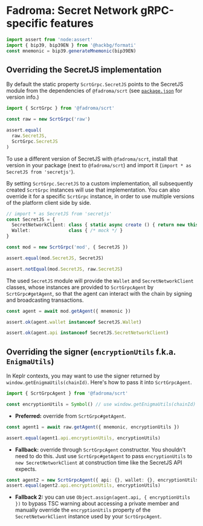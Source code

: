 # Fadroma: Secret Network gRPC-specific features

```typescript
import assert from 'node:assert'
import { bip39, bip39EN } from '@hackbg/formati'
const mnemonic = bip39.generateMnemonic(bip39EN)
```

## Overriding the SecretJS implementation

By default the static property `ScrtGrpc.SecretJS` points to the SecretJS module from the
dependencies of `@fadroma/scrt` (see [`package.json`](./package.json) for version info.)

```typescript
import { ScrtGrpc } from '@fadroma/scrt'

const raw = new ScrtGrpc('raw')

assert.equal(
  raw.SecretJS,
  ScrtGrpc.SecretJS
)
```

To use a different version of SecretJS with `@fadroma/scrt`, install that version in your
package (next to `@fadroma/scrt`) and import it (`import * as SecretJS from 'secretjs'`).

By setting `ScrtGrpc.SecretJS` to a custom implementation, all subsequently created `ScrtGrpc`
instances will use that implementation. You can also override it for a specific `ScrtGrpc`
instance, in order to use multiple versions of the platform client side by side.

```typescript
// import * as SecretJS from 'secretjs'
const SecretJS = {
  SecretNetworkClient: class { static async create () { return new this () } }
  Wallet:              class { /* mock */ }
}

const mod = new ScrtGrpc('mod', { SecretJS })

assert.equal(mod.SecretJS, SecretJS)

assert.notEqual(mod.SecretJS, raw.SecretJS)
```

The used `SecretJS` module will provide the `Wallet` and `SecretNetworkClient` classes,
whose instances are provided to `ScrtGrpcAgent` by `ScrtGrpc#getAgent`, so that the agent
can interact with the chain by signing and broadcasting transactions.

```typescript
const agent = await mod.getAgent({ mnemonic })

assert.ok(agent.wallet instanceof SecretJS.Wallet)

assert.ok(agent.api instanceof SecretJS.SecretNetworkClient)
```

## Overriding the signer (`encryptionUtils` f.k.a. `EnigmaUtils`)

In Keplr contexts, you may want to use the signer returned by `window.getEnigmaUtils(chainId)`.
Here's how to pass it into `ScrtGrpcAgent`.

```typescript
import { ScrtGrpcAgent } from '@fadroma/scrt'

const encryptionUtils = Symbol() // use window.getEnigmaUtils(chainId) to get this
```

* **Preferred:** override from `ScrtGrpc#getAgent`.

```typescript
const agent1 = await raw.getAgent({ mnemonic, encryptionUtils })

assert.equal(agent1.api.encryptionUtils, encryptionUtils)
```

* **Fallback:** override through `ScrtGrpcAgent` constructor.
  You shouldn't need to do this. Just use `ScrtGrpc#getAgent` to pass
  `encryptionUtils` to `new SecretNetworkClient` at construction time
  like the SecretJS API expects.

```typescript
const agent2 = new ScrtGrpcAgent({ api: {}, wallet: {}, encryptionUtils })
assert.equal(agent2.api.encryptionUtils, encryptionUtils)
```

* **Fallback 2:** you can use `Object.assign(agent.api, { encryptionUtils })`
  to bypass TSC warning about accessing a private member and manually override
  the `encryptionUtils` property of the `SecretNetworkClient` instance used
  by your `ScrtGrpcAgent`.
